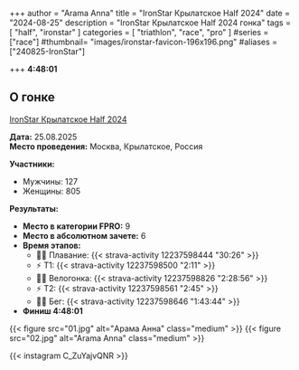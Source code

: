 +++
author = "Arama Anna"
title = "IronStar Крылатское Half 2024"
date = "2024-08-25"
description = "IronStar Крылатское Half 2024 гонка"
tags = [
    "half",
    "ironstar"
]
categories = [
    "triathlon",
    "race",
    "pro"
]
#series = ["race"]
#thumbnail= "images/ironstar-favicon-196x196.png"
#aliases = ["240825-IronStar"]

+++
**4:48:01**



<!--more-->

## О гонке

[IronStar Крылатское Half 2024](https://tristats.ru/result/ironstar/krylatskoe/half/2024)

**Дата:** 25.08.2025  
**Место проведения:** Москва, Крылатское, Россия  

**Участники:**  
- Мужчины: 127  
- Женщины: 805  

**Результаты:**  
- **Место в категории FPRO:** 9  
- **Место в абсолютном зачете:** 6  
- **Время этапов:**  
  - 🏊‍♀️ Плавание: {{< strava-activity 12237598444 "30:26" >}}
  - ⚡️ Т1:  {{< strava-activity 12237598500 "2:11" >}}
  - 🚴‍♀️ Велогонка: {{< strava-activity 12237598826 "2:28:56" >}}  
  - ⚡️ Т2: {{< strava-activity 12237598561 "2:45" >}}  
  - 🏃‍♀️ Бег: {{< strava-activity 12237598646 "1:43:44" >}}
- **Финиш 4:48:01**

{{< figure src="01.jpg" alt="Арама Анна" class="medium" >}}
{{< figure src="02.jpg" alt="Arama Anna" class="medium" >}}



{{< instagram C_ZuYajvQNR >}}
